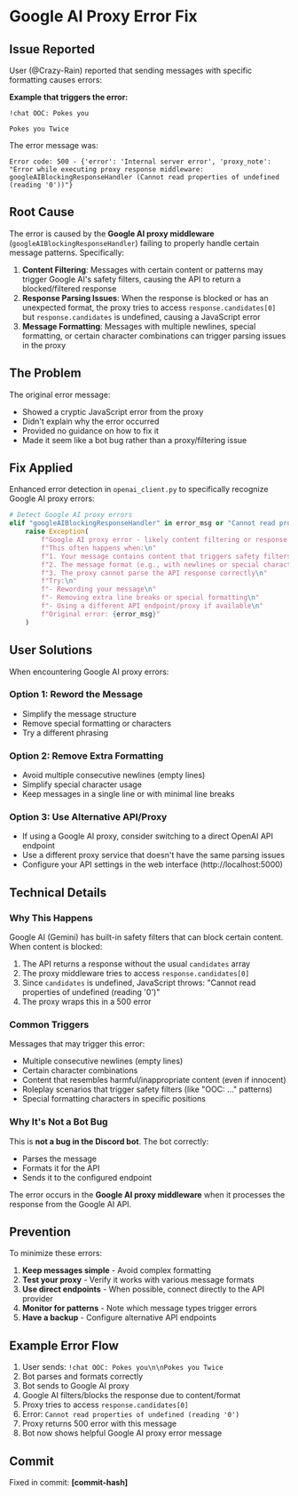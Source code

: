 # Google AI Proxy Error Fix

## Issue Reported

User (@Crazy-Rain) reported that sending messages with specific formatting causes errors:

**Example that triggers the error:**
```
!chat OOC: Pokes you

Pokes you Twice
```

The error message was:
```
Error code: 500 - {'error': 'Internal server error', 'proxy_note': "Error while executing proxy response middleware: googleAIBlockingResponseHandler (Cannot read properties of undefined (reading '0'))"}
```

## Root Cause

The error is caused by the **Google AI proxy middleware** (`googleAIBlockingResponseHandler`) failing to properly handle certain message patterns. Specifically:

1. **Content Filtering**: Messages with certain content or patterns may trigger Google AI's safety filters, causing the API to return a blocked/filtered response
2. **Response Parsing Issues**: When the response is blocked or has an unexpected format, the proxy tries to access `response.candidates[0]` but `response.candidates` is undefined, causing a JavaScript error
3. **Message Formatting**: Messages with multiple newlines, special formatting, or certain character combinations can trigger parsing issues in the proxy

## The Problem

The original error message:
- Showed a cryptic JavaScript error from the proxy
- Didn't explain why the error occurred
- Provided no guidance on how to fix it
- Made it seem like a bot bug rather than a proxy/filtering issue

## Fix Applied

Enhanced error detection in `openai_client.py` to specifically recognize Google AI proxy errors:

```python
# Detect Google AI proxy errors
elif "googleAIBlockingResponseHandler" in error_msg or "Cannot read properties of undefined" in error_msg:
    raise Exception(
        f"Google AI proxy error - likely content filtering or response parsing issue. "
        f"This often happens when:\n"
        f"1. Your message contains content that triggers safety filters\n"
        f"2. The message format (e.g., with newlines or special characters) causes parsing issues\n"
        f"3. The proxy cannot parse the API response correctly\n"
        f"Try:\n"
        f"- Rewording your message\n"
        f"- Removing extra line breaks or special formatting\n"
        f"- Using a different API endpoint/proxy if available\n"
        f"Original error: {error_msg}"
    )
```

## User Solutions

When encountering Google AI proxy errors:

### Option 1: Reword the Message
- Simplify the message structure
- Remove special formatting or characters
- Try a different phrasing

### Option 2: Remove Extra Formatting
- Avoid multiple consecutive newlines (empty lines)
- Simplify special character usage
- Keep messages in a single line or with minimal line breaks

### Option 3: Use Alternative API/Proxy
- If using a Google AI proxy, consider switching to a direct OpenAI API endpoint
- Use a different proxy service that doesn't have the same parsing issues
- Configure your API settings in the web interface (http://localhost:5000)

## Technical Details

### Why This Happens

Google AI (Gemini) has built-in safety filters that can block certain content. When content is blocked:
1. The API returns a response without the usual `candidates` array
2. The proxy middleware tries to access `response.candidates[0]`
3. Since `candidates` is undefined, JavaScript throws: "Cannot read properties of undefined (reading '0')"
4. The proxy wraps this in a 500 error

### Common Triggers

Messages that may trigger this error:
- Multiple consecutive newlines (empty lines)
- Certain character combinations
- Content that resembles harmful/inappropriate content (even if innocent)
- Roleplay scenarios that trigger safety filters (like "OOC: ..." patterns)
- Special formatting characters in specific positions

### Why It's Not a Bot Bug

This is **not a bug in the Discord bot**. The bot correctly:
- Parses the message
- Formats it for the API
- Sends it to the configured endpoint

The error occurs in the **Google AI proxy middleware** when it processes the response from the Google AI API.

## Prevention

To minimize these errors:

1. **Keep messages simple** - Avoid complex formatting
2. **Test your proxy** - Verify it works with various message formats
3. **Use direct endpoints** - When possible, connect directly to the API provider
4. **Monitor for patterns** - Note which message types trigger errors
5. **Have a backup** - Configure alternative API endpoints

## Example Error Flow

1. User sends: `!chat OOC: Pokes you\n\nPokes you Twice`
2. Bot parses and formats correctly
3. Bot sends to Google AI proxy
4. Google AI filters/blocks the response due to content/format
5. Proxy tries to access `response.candidates[0]`
6. Error: `Cannot read properties of undefined (reading '0')`
7. Proxy returns 500 error with this message
8. Bot now shows helpful Google AI proxy error message

## Commit

Fixed in commit: **[commit-hash]**
